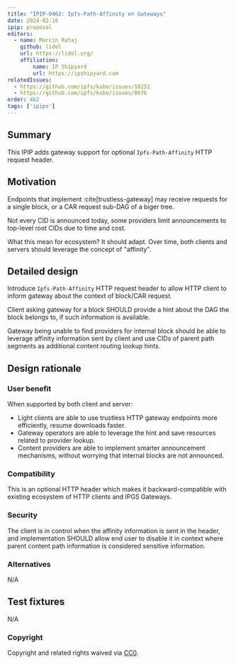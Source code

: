 ```yaml
---
title: "IPIP-0462: Ipfs-Path-Affinity on Gateways"
date: 2024-02-16
ipip: proposal
editors:
  - name: Marcin Rataj
    github: lidel
    url: https://lidel.org/
    affiliation:
        name: IP Shipyard
        url: https://ipshipyard.com
relatedIssues:
  - https://github.com/ipfs/kubo/issues/10251
  - https://github.com/ipfs/kubo/issues/8676
order: 462
tags: ['ipips']
---
```


## Summary

This IPIP adds gateway support for optional `Ipfs-Path-Affinity` HTTP request header.

## Motivation

Endpoints that implement :cite[trustless-gateway] may receive requests for a
single block, or a CAR request sub-DAG of a biger tree.

Not every CID is announced today, some providers limit announcements to
top-level root CIDs due to time and cost.

What this mean for ecosystem? It should adapt. Over time, both clients and
servers should leverage the concept of "affinity".

## Detailed design

Introduce `Ipfs-Path-Affinity` HTTP request header to allow HTTP client to
inform gateway about the context of block/CAR request.

Client asking gateway for a block SHOULD provide a hint about the DAG the block
belongs to, if such information is available.

Gateway being unable to find providers for internal block should be
able to leverage affinity information sent by client and use CIDs of parent
path segments as additional content routing lookup hints.

## Design rationale

### User benefit

When supported by both client and server:

- Light clients are able to use trustless HTTP gateway endpoints more
  efficiently, resume downloads faster.
- Gateway operators are able to leverage the hint and save resources related to
  provider lookup.
- Content providers are able to implement smarter announcement mechanisms,
  without worrying that internal blocks are not announced.

### Compatibility

This is an optional HTTP header which makes it backward-compatible with
existing ecosystem of HTTP clients and IPGS Gateways.

### Security

The client is in control when the affinity information is sent in the header,
and implementation SHOULD allow end user to disable it in context where parent
content path information is considered sensitive information.

### Alternatives

N/A

## Test fixtures

N/A

### Copyright

Copyright and related rights waived via [CC0](https://creativecommons.org/publicdomain/zero/1.0/).
